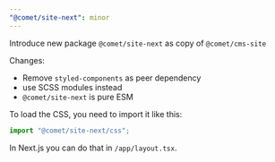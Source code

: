 ```yaml
---
"@comet/site-next": minor
---
```


Introduce new package `@comet/site-next` as copy of `@comet/cms-site`

Changes:

-   Remove `styled-components` as peer dependency
-   use SCSS modules instead
-   `@comet/site-next` is pure ESM

To load the CSS, you need to import it like this:

```ts
import "@comet/site-next/css";
```

In Next.js you can do that in `/app/layout.tsx`.
